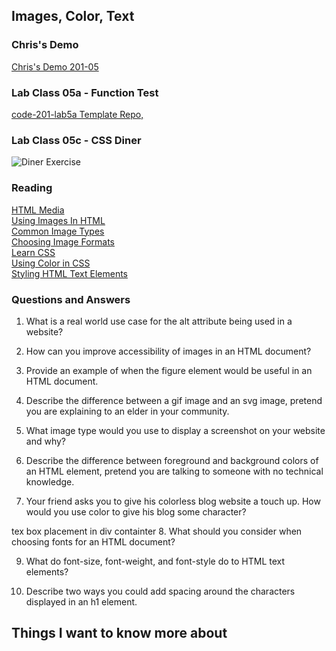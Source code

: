 ## Images, Color, Text

### Chris's Demo
[Chris's Demo 201-05](https://github.com/CSEAMAN3/201-d5-class-demos/tree/main/201-class-05)  

### Lab Class 05a - Function Test
[ code-201-lab5a Template Repo,](https://github.com/codefellows/code-201-lab5a)
### Lab Class 05c  - CSS Diner 
![Diner Exercise](Images/diner%20evidence.png%EF%80%BAZone.Identifier)  

### Reading  
[HTML Media](https://developer.mozilla.org/en-US/docs/Learn/HTML/Multimedia_and_embedding)  
[Using Images In HTML](https://developer.mozilla.org/en-US/docs/Learn/HTML/Multimedia_and_embedding/Images_in_HTML)  
[Common Image Types](https://developer.mozilla.org/en-US/docs/Web/Media/Formats/Image_types)  
[Choosing Image Formats](https://developer.mozilla.org/en-US/docs/Web/Media/Formats/Image_types#choosing_an_image_format)  
[Learn CSS](https://developer.mozilla.org/en-US/docs/Learn/CSS)  
[Using Color in CSS](https://developer.mozilla.org/en-US/docs/Web/CSS/CSS_Colors/Applying_color)  
[Styling HTML Text Elements](https://developer.mozilla.org/en-US/docs/Learn/CSS/Styling_text/Fundamentals)  

### Questions and Answers  
1. What is a real world use case for the alt attribute being used in a website?  

2. How can you improve accessibility of images in an HTML document?  

3. Provide an example of when the figure element would be useful in an HTML document.  

4. Describe the difference between a gif image and an svg image, pretend you are
explaining to an elder in your community.  

5. What image type would you use to display a screenshot on your website and why?  

6. Describe the difference between foreground and background colors of an HTML element, pretend you are talking to someone with no technical knowledge.  

7. Your friend asks you to give his colorless blog website a touch up. How would you use color to give his blog some character?  

tex box placement in div containter
8. What should you consider when choosing fonts for an HTML document?  

9. What do font-size, font-weight, and font-style do to HTML text elements?  

10. Describe two ways you could add spacing around the characters displayed in an h1 element.  

## Things I want to know more about  